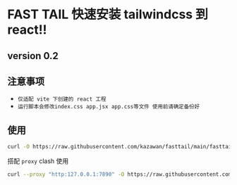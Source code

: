 # FAST TAIL 快速安装 tailwindcss 到 react!!

## version 0.2

## 注意事项 
* `仅适配 vite 下创建的 react 工程`
* `运行脚本会修改index.css app.jsx app.css等文件 使用前请确定备份好`

## 使用 

```sh
curl -O https://raw.githubusercontent.com/kazawan/fasttail/main/fasttail.sh && bash fasttail.sh && rm fasttail.sh
```

搭配 `proxy` clash 使用
```sh
curl --proxy "http:127.0.0.1:7890" -O https://raw.githubusercontent.com/kazawan/fasttail/main/fasttail.sh && bash fasttail.sh && rm fasttail.sh
```

